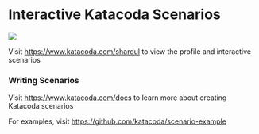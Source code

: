# Interactive Katacoda Scenarios

[![](http://shields.katacoda.com/katacoda/shardul/count.svg)](https://www.katacoda.com/shardul "Get your profile on Katacoda.com")

Visit https://www.katacoda.com/shardul to view the profile and interactive scenarios

### Writing Scenarios
Visit https://www.katacoda.com/docs to learn more about creating Katacoda scenarios

For examples, visit https://github.com/katacoda/scenario-example
